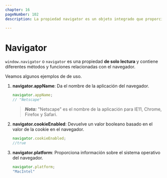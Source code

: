 ```yaml
---
chapter: 16
pageNumber: 102
description: La propiedad navigator es un objeto integrado que proporciona información sobre el navegador web del usuario y el sistema del usuario. Contiene varias propiedades y métodos que dan acceso a información sobre el entorno del usuario, como el nombre del navegador, la versión, el agente de usuario, las preferencias de idioma y más. 

---
```

# Navigator

`window.navigator` o `navigator` es una propiedad **de solo lectura** y contiene diferentes métodos y funciones relacionadas con el navegador.

Veamos algunos ejemplos de de uso.

1. **navigator.appName**: Da el nombre de la aplicación del navegador.

    ```javascript
    navigator.appName; 
    // "Netscape"
    ```

    > _**Nota:**_ "Netscape" es el nombre de la aplicación para IE11, Chrome, Firefox y Safari.
2. **navigator.cookieEnabled**: Devuelve un valor booleano basado en el valor de la cookie en el navegador.

    ```javascript
    navigator.cookieEnabled;
    //true
    ```

3. **navigator.platform**: Proporciona información sobre el sistema operativo del navegador.

    ```javascript
    navigator.platform;
    "MacIntel"
    ```
